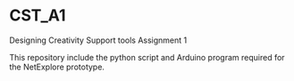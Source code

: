 # CST_A1
Designing Creativity Support tools Assignment 1

This repository include the python script and Arduino program required for the NetExplore prototype.
